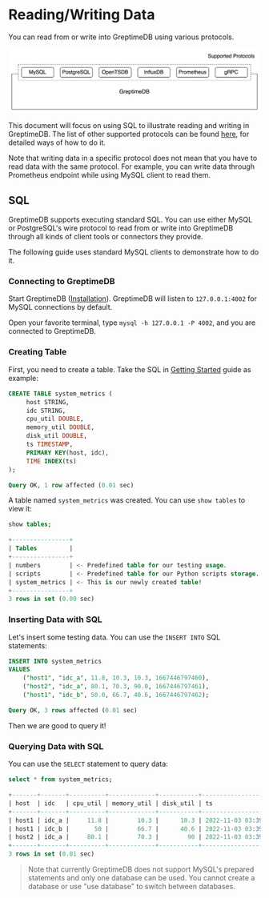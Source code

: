 # Reading/Writing Data

You can read from or write into GreptimeDB using various protocols.

![protocols](../public/b8fade22-59b2-42a8-aab9-a79cdca36d27.png)

This document will focus on using SQL to illustrate reading and writing in GreptimeDB. The list of other
supported protocols can be found [here](./supported-protocols), for detailed ways of how to do it.

Note that writing data in a specific protocol does not mean that you
have to read data with the same protocol. For example, you can write
data through Prometheus endpoint while using MySQL client to read them.

## SQL

GreptimeDB supports executing standard SQL. You can use either MySQL
or PostgreSQL's wire protocol to read from or write into GreptimeDB
through all kinds of client tools or connectors they provide.

The following guide uses standard MySQL clients to demonstrate how to do it.

### Connecting to GreptimeDB

Start GreptimeDB ([Installation](../installation/overview.md)). GreptimeDB will listen to `127.0.0.1:4002` for MySQL connections by default.

Open your favorite terminal, type `mysql -h 127.0.0.1 -P 4002`, and you are
connected to GreptimeDB.

### Creating Table

First, you need to create a table. Take the SQL
in [Getting Started](../getting-started/overview.md) guide as example:

```SQL
CREATE TABLE system_metrics (
     host STRING,
     idc STRING,
     cpu_util DOUBLE,
     memory_util DOUBLE,
     disk_util DOUBLE,
     ts TIMESTAMP,
     PRIMARY KEY(host, idc),
     TIME INDEX(ts)
);
```

```sql
Query OK, 1 row affected (0.01 sec)
```

A table named `system_metrics` was created. You can use `show tables` to view it:

```sql
show tables;
```

```sql
+----------------+
| Tables         |
+----------------+
| numbers        | <- Predefined table for our testing usage.
| scripts        | <- Predefined table for our Python scripts storage.
| system_metrics | <- This is our newly created table!
+----------------+
3 rows in set (0.00 sec)
```

### Inserting Data with SQL

Let's insert some testing data. You can use the `INSERT INTO` SQL
statements:

```sql
INSERT INTO system_metrics
VALUES
    ("host1", "idc_a", 11.8, 10.3, 10.3, 1667446797460),
    ("host2", "idc_a", 80.1, 70.3, 90.0, 1667446797461),
    ("host1", "idc_b", 50.0, 66.7, 40.6, 1667446797462);
```

```sql
Query OK, 3 rows affected (0.01 sec)
```

Then we are good to query it!

### Querying Data with SQL

You can use the `SELECT` statement to query data:

```sql
select * from system_metrics;
```

```sql
+-------+-------+----------+-------------+-----------+---------------------+
| host  | idc   | cpu_util | memory_util | disk_util | ts                  |
+-------+-------+----------+-------------+-----------+---------------------+
| host1 | idc_a |     11.8 |        10.3 |      10.3 | 2022-11-03 03:39:57 |
| host1 | idc_b |       50 |        66.7 |      40.6 | 2022-11-03 03:39:57 |
| host2 | idc_a |     80.1 |        70.3 |        90 | 2022-11-03 03:39:57 |
+-------+-------+----------+-------------+-----------+---------------------+
3 rows in set (0.01 sec)
```

> Note that currently GreptimeDB does not support MySQL's prepared
> statements and only one database can be used.
> You cannot create a database or use "use database" to switch between databases.
